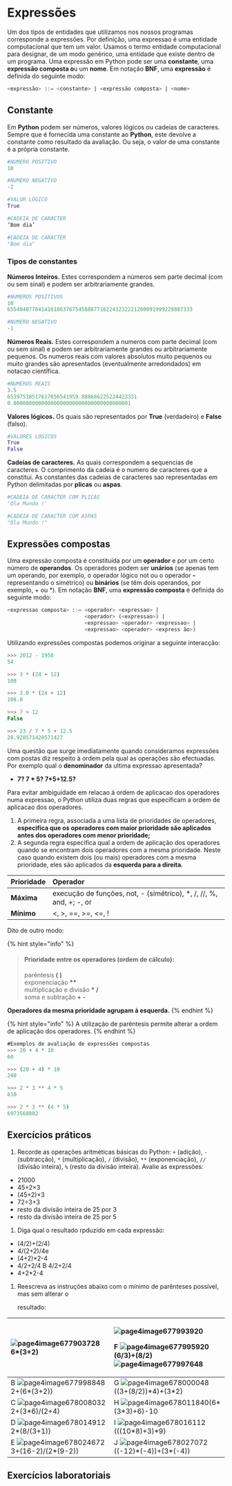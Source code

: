 # Expressões

Um dos tipos de entidades que utilizamos nos nossos programas corresponde a expressões. Por definição, uma expressao é uma entidade computacional que tem um valor. Usamos o termo entidade computacional para designar, de um modo genérico, uma entidade que existe dentro de um programa. Uma expressão em Python pode ser uma **constante**, uma **expressão composta o**u um **nome**. Em notação **BNF**, uma **expressão** é definida do seguinte modo:

```sql
<expressão> ::= <constante> | <expressão composta> | <nome>
```

## Constante

 Em **Python** podem ser números, valores lógicos ou cadeias de caracteres. Sempre que é fornecida uma constante ao **Python**, este devolve a constante como resultado da avaliação. Ou seja, o valor de uma constante é a própria constante.

```python
#NUMERO POSITIVO
10

#NUMERO NEGATIVO
-1

#VALOR LÓGICO 
True

#CADEIA DE CARACTER 
’Bom dia’

#CADEIA DE CARACTER 
"Bom dia"
```

### Tipos de constantes

**Números Inteiros.** Estes correspondem a números sem parte decimal \(com ou sem sinal\) e podem ser arbitrariamente grandes.

```python
#NUMEROS POSITIVOS
10
655484877641416186376754588877162243232221200091999228887333

#NUMERO NEGATIVO
-1
```

**Números Reais.** Estes correspondem a numeros com parte decimal \(com ou sem sinal\) e podem ser arbitrariamente grandes ou arbitrariamente pequenos. Os numeros reais com valores absolutos muito pequenos ou muito grandes são apresentados \(eventualmente arredondados\) em notacao cientÍfica.

```python
#NUMEROS REAIS
3.5
65397518517617656541959.888666225224423331
0.00000000000000000000000000000000000001
```

**Valores lógicos.** Os quais são representados por **True** \(verdadeiro\) e **False** \(falso\).

```python
#VALORES LÓGICOS
True
False
```

**Cadeias de caracteres.** As quais correspondem a sequencias de caracteres. O comprimento da cadeia é o numero de caracteres que a constitui. As constantes das cadeias de caracteres sao representadas em Python delimitadas por **plicas**  ou **aspas**.

```python
#CADEIA DE CARACTER COM PLICAS
'Ola Mundo !'

#CADEIA DE CARACTER COM ASPAS
"Ola Mundo !"
```

## Expressões compostas

Uma expressão composta é constituída por um **operador** e por um certo número de **operandos**. Os operadores podem ser **unários** \(se apenas tem um operando, por exemplo, o operador lógico not ou o operador **-** representando o simétrico\) ou **binários** \(se têm dois operandos, por exemplo, + ou \*\). Em notação **BNF**, uma **expressão composta** é definida do seguinte modo:

```sql
<expressao composta> ::= <operador> <expressao> |
                         <operador> (<expressao>) |
                         <expressao> <operador> <expressao> |
                         <expressao> <operador> <express ̃ao>)
```

Utilizando expressões compostas  podemos originar a seguinte interacção:

```sql
>>> 2012 - 1958
54

>>> 3 * (24 + 12)
108

>>> 3.0 * (24 + 12)
108.0

>>> 7 > 12
False

>>> 23 / 7 * 5 + 12.5
28.928571428571427
```

Uma questão que surge imediatamente quando consideramos expressões com postas diz respeito à ordem pela qual as operações  são efectuadas. Por exemplo qual o **denominador** da ultima expressao apresentada?   

* **7?     7 \* 5?   7\*5+12.5?**

Para evitar ambiguidade em relacao á ordem de aplicacao dos operadores numa expressao, o Python utiliza duas regras que especificam a ordem de aplicacao dos operadores. 

1. A primeira regra, associada a uma lista de prioridades de operadores, **especifica que os operadores com maior prioridade são aplicados antes dos operadores com menor prioridade;** 
2. A segunda regra especifica qual a ordem de aplicação dos operadores quando se encontram dois operadores com a mesma prioridade. Neste caso quando existem dois \(ou mais\) operadores com a mesma prioridade, eles são aplicados da **esquerda para a direita.**

| **Prioridade** | **Operador** |
| :--- | :--- |
| **Máxima** | execução de funções, not, - \(simétrico\), \*, /, //, %, and, +; -, or |
| **Mínimo** | &lt;, &gt;,  ==, &gt;=, &lt;=, ! |

Dito de outro modo:

{% hint style="info" %}
> #### Prioridade entre os operadores \(ordem de cálculo\):
>
> parêntesis **\( \)**  
> exponenciação **\*\***  
> multiplicação e divisão **\* /**  
> soma e subtração **+ -**

  
**Operadores da mesma prioridade agrupam à esquerda.**
{% endhint %}

{% hint style="info" %}
A utilização de parêntesis permite alterar a ordem de aplicação dos operadores.
{% endhint %}

```sql
#Exemplos de avaliação de expressões compostas
>>> 20 + 4 * 10
60

>>> (20 + 4) * 10
240

>>> 2 * 3 ** 4 * 5
810

>>> 2 * 3 ** (4 * 5)
6973568802
```

## Exercícios práticos



1. Recorde as operações aritméticas básicas do Python: `+` \(adição\), `-` \(subtracção\), `*` \(multiplicação\), `/` \(divisão\), `**` \(exponenciação\), `//` \(divisão inteira\), `%` \(resto da divisão inteira\). Avalie as expressões:

* 21000
* 45+2×3
* \(45+2\)×3
* 72÷3+3
* resto da divisão inteira de 25 por 3
* resto da divisão inteira de 25 por 5

1. Diga qual o resultado rpduzido em cada expressão:

* \(4/2\)+\(2/4\)
* 4/\(2+2\)/4e
* \(4+2\)\*2-4
* 4/2+2/4 B 4/2+2/4
* 4+2\*2-4

1. Reescreva as instruções abaixo com o mínimo de parênteses possível, mas sem alterar o

   resultado:

<table>
  <thead>
    <tr>
      <th style="text-align:left">
        <img src="blob:https://app.gitbook.com/d9bed0b9-66f5-4b19-81c8-5a461a229ca7"
        alt="page4image677903728" />6*(3+2)</th>
      <th style="text-align:left">
        <p>
          <img src="blob:https://app.gitbook.com/d88ddcc1-e2dc-4125-acf7-8c180111d0a3"
          alt="page4image677993920" />
        </p>
        <p>F
          <img src="blob:https://app.gitbook.com/d9e9178d-d3a5-43e2-997b-ec33813b3d31"
          alt="page4image677995920" />(6/3)+(8/2)
          <img src="blob:https://app.gitbook.com/5e4334cc-6cde-4684-add0-50579bd4e322"
          alt="page4image677997648" />
        </p>
      </th>
    </tr>
  </thead>
  <tbody>
    <tr>
      <td style="text-align:left">B
        <img src="blob:https://app.gitbook.com/ca88ad9a-b3cc-4328-abd4-11df84e59464"
        alt="page4image677998848" />2+(6*(3+2))</td>
      <td style="text-align:left">G
        <img src="blob:https://app.gitbook.com/8cea969e-25c6-448d-abdc-ecdd79b1722f"
        alt="page4image678000048" />((3+(8/2))*4)+(3*2)</td>
    </tr>
    <tr>
      <td style="text-align:left">C
        <img src="blob:https://app.gitbook.com/c16491a4-f46b-4003-87a9-370add76e53c"
        alt="page4image678008032" />2+(3*6)/(2+4)</td>
      <td style="text-align:left">H
        <img src="blob:https://app.gitbook.com/33502698-4ed6-4ad0-8ec2-407d41e43af9"
        alt="page4image678011840" />(6*(3*3)+6)-10</td>
    </tr>
    <tr>
      <td style="text-align:left">D
        <img src="blob:https://app.gitbook.com/3eea986d-d7c5-402f-95cd-720a862b3a72"
        alt="page4image678014912" />2*(8/(3+1))</td>
      <td style="text-align:left">I
        <img src="blob:https://app.gitbook.com/f0db382c-ea85-40bd-9d36-9a7e2c475100"
        alt="page4image678016112" />(((10*8)+3)*9)</td>
    </tr>
    <tr>
      <td style="text-align:left">E
        <img src="blob:https://app.gitbook.com/a9349b56-775f-4240-9c8f-366e370c13e3"
        alt="page4image678024672" />3+(16-2)/(2*(9-2))</td>
      <td style="text-align:left">J
        <img src="blob:https://app.gitbook.com/7b8593de-64c0-4673-a186-31e5ddfcd265"
        alt="page4image678027072" />((-12)*(-4))+(3*(-4))</td>
    </tr>
  </tbody>
</table>





## Exercícios laboratoriais

